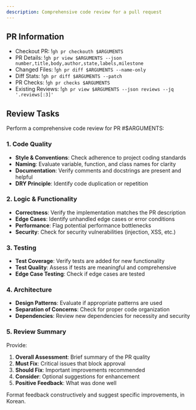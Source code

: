 ```yaml
---
description: Comprehensive code review for a pull request
---
```


## PR Information

- Checkout PR: !`gh pr checkouth $ARGUMENTS`
- PR Details: !`gh pr view $ARGUMENTS --json number,title,body,author,state,labels,milestone`
- Changed Files: !`gh pr diff $ARGUMENTS --name-only`
- Diff Stats: !`gh pr diff $ARGUMENTS --patch`
- PR Checks: !`gh pr checks $ARGUMENTS`
- Existing Reviews: !`gh pr view $ARGUMENTS --json reviews --jq '.reviews[:3]'`

## Review Tasks

Perform a comprehensive code review for PR #$ARGUMENTS:

### 1. Code Quality

- **Style & Conventions**: Check adherence to project coding standards
- **Naming**: Evaluate variable, function, and class names for clarity
- **Documentation**: Verify comments and docstrings are present and helpful
- **DRY Principle**: Identify code duplication or repetition

### 2. Logic & Functionality

- **Correctness**: Verify the implementation matches the PR description
- **Edge Cases**: Identify unhandled edge cases or error conditions
- **Performance**: Flag potential performance bottlenecks
- **Security**: Check for security vulnerabilities (injection, XSS, etc.)

### 3. Testing

- **Test Coverage**: Verify tests are added for new functionality
- **Test Quality**: Assess if tests are meaningful and comprehensive
- **Edge Case Testing**: Check if edge cases are tested

### 4. Architecture

- **Design Patterns**: Evaluate if appropriate patterns are used
- **Separation of Concerns**: Check for proper code organization
- **Dependencies**: Review new dependencies for necessity and security

### 5. Review Summary

Provide:

1. **Overall Assessment**: Brief summary of the PR quality
2. **Must Fix**: Critical issues that block approval
3. **Should Fix**: Important improvements recommended
4. **Consider**: Optional suggestions for enhancement
5. **Positive Feedback**: What was done well

Format feedback constructively and suggest specific improvements, in Korean.
